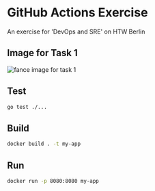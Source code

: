 # GitHub Actions Exercise

An exercise for 'DevOps and SRE' on HTW Berlin

## Image for Task 1

![fance image for task 1](https://imgix.bustle.com/uploads/image/2019/9/13/04a38bfc-8361-428e-9f06-5ec37d3b9d31-cat_halloween_costume.jpg?w=1020&h=574&fit=crop&crop=faces&auto=format%2Ccompress&cs=srgb&q=70&dpr=2)

## Test

```bash
go test ./...
```

## Build

```bash
docker build . -t my-app
```

## Run

```bash
docker run -p 8080:8080 my-app
```
